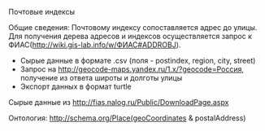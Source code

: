 Почтовые индексы

Общие сведения: 
Почтовому индексу сопоставляется адрес до улицы. Для получения дерева адресов и индексов осуществляется запрос к ФИАС(http://wiki.gis-lab.info/w/ФИАС#ADDROBJ).

* Сырые данные в формате .csv (поля - postindex, region, city, street)
* Запрос на http://geocode-maps.yandex.ru/1.x/?geocode=Россия, получение из ответа широты и долготы улицы
* Экспорт данных в формат turtle

Сырые данные из http://fias.nalog.ru/Public/DownloadPage.aspx

Онтология: 
http://schema.org/Place(geoCoordinates & postalAddress)